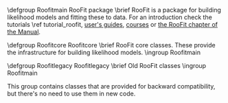 \defgroup Roofitmain RooFit package
\brief RooFit is a package for building likelihood models and fitting these to data.
For an introduction check the tutorials \ref tutorial_roofit, [user's guides](https://root.cern.ch/root-user-guides-and-manuals),
[courses](https://root.cern.ch/courses) or [the RooFit chapter of the Manual](https://root.cern/manual/roofit/).

\defgroup Roofitcore  Roofitcore
\brief RooFit core classes. These provide the infrastructure for building likelihood models.
\ingroup Roofitmain


\defgroup Roofitlegacy Roofitlegacy
\brief Old RooFit classes
\ingroup Roofitmain

This group contains classes that are provided for backward compatibility, but there's no need to use them in new code.
